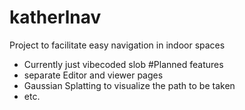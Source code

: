 # katherlnav
Project to facilitate easy navigation in indoor spaces 

- Currently just vibecoded slob
#Planned features
- separate Editor and viewer pages
- Gaussian Splatting to visualize the path to be taken
- etc.

